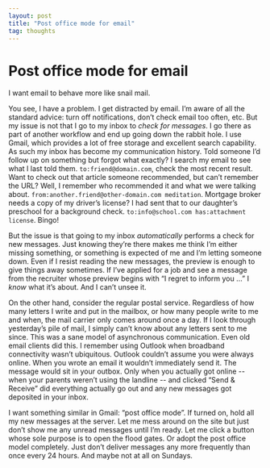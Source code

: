 ```yaml
---
layout: post
title: "Post office mode for email"
tag: thoughts
---
```


# Post office mode for email

I want email to behave more like snail mail.

You see, I have a problem. I get distracted by email. I’m aware of all the standard advice: turn off notifications, don’t check email too often, etc. But my issue is not that I go to my inbox to _check for messages_. I go there as part of another workflow and end up going down the rabbit hole. I use Gmail, which provides a lot of free storage and excellent search capability. As such my inbox has become my communication history. Told someone I’d follow up on something but forgot what exactly? I search my email to see what I last told them. `to:friend@domain.com`, check the most recent result. Want to check out that article someone recommended, but can’t remember the URL? Well, I remember who recommended it and what we were talking about. `from:another.friend@other-domain.com meditation`. Mortgage broker needs a copy of my driver’s license? I had sent that to our daughter’s preschool for a background check. `to:info@school.com has:attachment license`. Bingo!

But the issue is that going to my inbox _automatically_ performs a check for new messages. Just knowing they’re there makes me think I’m either missing something, or something is expected of me and I’m letting someone down. Even if I resist reading the new messages, the preview is enough to give things away sometimes. If I’ve applied for a job and see a message from the recruiter whose preview begins with “I regret to inform you …” I _know_ what it’s about. And I can’t unsee it.

On the other hand, consider the regular postal service. Regardless of how many letters I write and put in the mailbox, or how many people write to me and when, the mail carrier only comes around once a day. If I look through yesterday’s pile of mail, I simply can’t know about any letters sent to me since. This was a sane model of asynchronous communication. Even old email clients did this. I remember using Outlook when broadband connectivity wasn’t ubiquitous. Outlook couldn’t assume you were always online. When you wrote an email it wouldn’t immediately send it. The message would sit in your outbox. Only when you actually got online -- when your parents weren’t using the landline -- and clicked “Send & Receive” did everything actually go out and any new messages got deposited in your inbox.

I want something similar in Gmail: “post office mode”. If turned on, hold all my new messages at the server. Let me mess around on the site but just don’t show me any unread messages until I’m ready. Let me click a button whose sole purpose is to open the flood gates. Or adopt the post office model completely. Just don’t deliver messages any more frequently than once every 24 hours. And maybe not at all on Sundays.
